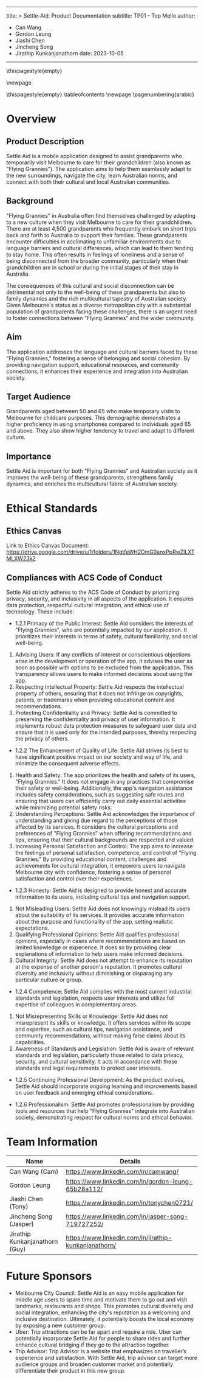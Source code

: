 

---
title: >
  Settle-Aid: Product Documentation
subtitle: TP01 - Top Mello 
author:
  - Can Wang
  - Gordon Leung
  - Jiashi Chen
  - Jincheng Song
  - Jirathip Kunkanjanathorn
date: 2023-10-05
---
\thispagestyle{empty}


\newpage

\thispagestyle{empty}
\tableofcontents
\newpage
\pagenumbering{arabic}

# Overview

## Product Description

Settle Aid is a mobile application designed to assist grandparents who temporarily visit Melbourne to care for their grandchildren (also known as "Flying Grannies"). The application aims to help them seamlessly adapt to the new surroundings, navigate the city, learn Australian norms, and connect with both their cultural and local Australian communities.

## Background

"Flying Grannies" in Australia often find themselves challenged by adapting to a new culture when they visit Melbourne to care for their grandchildren. There are at least 4,500 grandparents who frequently embark on short trips back and forth to Australia to support their families. These grandparents encounter difficulties in acclimating to unfamiliar environments due to language barriers and cultural differences, which can lead to them tending to stay home. This often results in feelings of loneliness and a sense of being disconnected from the broader community, particularly when their grandchildren are in school or during the initial stages of their stay in Australia. 

The consequences of this cultural and social disconnection can be detrimental not only to the well-being of these grandparents but also to family dynamics and the rich multicultural tapestry of Australian society. Given Melbourne's status as a diverse metropolitan city with a substantial population of grandparents facing these challenges, there is an urgent need to foster connections between "Flying Grannies" and the wider community. 

## Aim 

The application addresses the language and cultural barriers faced by these "Flying Grannies," fostering a sense of belonging and social cohesion. By providing navigation support, educational resources, and community connections, it enhances their experience and integration into Australian society.

## Target Audience

Grandparents aged between 50 and 65 who make temporary visits to Melbourne for childcare purposes. This demographic demonstrates a higher proficiency in using smartphones compared to individuals aged 65 and above. They also show higher tendency to travel and adapt to different culture.


## Importance

Settle Aid is important for both "Flying Grannies" and Australian society as it improves the well-being of these grandparents, strengthens family dynamics, and enriches the multicultural fabric of Australian society.

# Ethical Standards

## Ethics Canvas

Link to Ethics Canvas Document: https://drive.google.com/drive/u/1/folders/1NgtfeWH2DmG0anxPpRwZILXTMLXW23k2

## Compliances with ACS Code of Conduct

Settle Aid strictly adheres to the ACS Code of Conduct by prioritizing privacy, security, and inclusivity in all aspects of the application. It ensures data protection, respectful cultural integration, and ethical use of technology. These include:

- 1.2.1 Primacy of the Public Interest: Settle Aid considers the interests of "Flying Grannies", who are potentially impacted by our application. It prioritizes their interests in terms of safety, cultural familiarity, and social well-being.

1.  Advising Users: If any conflicts of interest or conscientious objections arise in the development or operation of the app, it advises the user as soon as possible with options to be excluded from the application. This transparency allows users to make informed decisions about using the app.
2. Respecting Intellectual Property: Settle Aid respects the intellectual property of others, ensuring that it does not infringe on copyrights, patents, or trademarks when providing educational content and recommendations.
3. Protecting Confidentiality and Privacy: Settle Aid is committed to preserving the confidentiality and privacy of user information. It implements robust data protection measures to safeguard user data and ensure that it is used only for the intended purposes, thereby respecting the privacy of others.

- 1.2.2  The Enhancement of Quality of Life: Settle Aid strives its best to have significant positive impact on our society and way of life, and minimize the consequent adverse effects. 

1. Health and Safety: The app prioritizes the health and safety of its users, "Flying Grannies." It does not engage in any practices that compromise their safety or well-being. Additionally, the app's navigation assistance includes safety considerations, such as suggesting safe routes and ensuring that users can efficiently carry out daily essential activities while minimizing potential safety risks.
2. Understanding Perceptions: Settle Aid acknowledges the importance of understanding and giving due regard to the perceptions of those affected by its services. It considers the cultural perceptions and preferences of "Flying Grannies" when offering recommendations and tips, ensuring that their cultural backgrounds are respected and valued.
2. Increasing Personal Satisfaction and Control: The app aims to increase the feelings of personal satisfaction, competence, and control of "Flying Grannies." By providing educational content, challenges and achievements for cultural integration, it empowers users to navigate Melbourne city with confidence, fostering a sense of personal satisfaction and control over their experiences.

- 1.2.3 Honesty: Settle Aid is designed to provide honest and accurate information to its users, including cultural tips and navigation support.

1. Not Misleading Users: Settle Aid does not knowingly mislead its users about the suitability of its services. It provides accurate information about the purpose and functionality of the app, setting realistic expectations.
2. Qualifying Professional Opinions: Settle Aid qualifies professional opinions, especially in cases where recommendations are based on limited knowledge or experience. It does so by providing clear explanations of information to help users make informed decisions.
3. Cultural Integrity: Settle Aid does not attempt to enhance its reputation at the expense of another person's reputation. It promotes cultural diversity and inclusivity without diminishing or disparaging any particular culture or group.

- 1.2.4 Competence: Settle Aid complies with the most current industrial standards and legislation, respects user interests and utilize full expertise of colleagues in complementary areas.

1. Not Misrepresenting Skills or Knowledge: Settle Aid does not misrepresent its skills or knowledge. It offers services within its scope and expertise, such as cultural tips, navigation assistance, and community recommendations, without making false claims about its capabilities.
2. Awareness of Standards and Legislation: Settle Aid is aware of relevant standards and legislation, particularly those related to data privacy, security, and cultural sensitivity. It acts in accordance with these standards and legal requirements to protect user interests.

- 1.2.5 Continuing Professional Development: As the product evolves, Settle Aid should incorporate ongoing learning and improvements based on user feedback and emerging ethical considerations.

- 1.2.6 Professionalism: Settle Aid promotes professionalism by providing tools and resources that help "Flying Grannies" integrate into Australian society, demonstrating respect for cultural norms and ethical behavior.

# Team Information

| Name            | Details                                                                                                                  |
| -------------------- | ------------------------------------------------------------------------------------------------------------------------ |
| Can Wang (Cam)                 | https://www.linkedin.com/in/camwang/                                                                                           |
| Gordon Leung                   | https://www.linkedin.com/in/gordon-leung-65b28a112/                                                                            |
| Jiashi Chen (Tony)             | https://www.linkedin.com/in/tonychen0721/                                                                                      |
| Jincheng Song (Jasper)         | https://www.linkedin.com/in/jasper-song-719727252/                                                                             |
| Jirathip Kunkanjanathorn (Guy) | https://www.linkedin.com/in/jirathip-kunkanjanathorn/                                                                          |

# Future Sponsors

- Melbourne City Council: Settle Aid is an easy mobile application for middle age users to spare time and motivate them to go out and visit landmarks, restaurants and shops. This promotes cultural diversity and social integration, enhancing the city's reputation as a welcoming and inclusive destination. Ultimately, it potentially boosts the local economy by exposing a new customer group.
- Uber: Trip attractions can be far apart and require a ride. Uber can potentially incorporate Settle Aid for people to share rides and further enhance cultural bridging if they go to the attraction together.
- Trip Advisor: Trip Advisor is a website that emphasizes on traveller’s experience and satisfaction. With Settle Aid, trip advisor can target more audience groups and broaden customer market and potentially differentiate their product in this new group.
